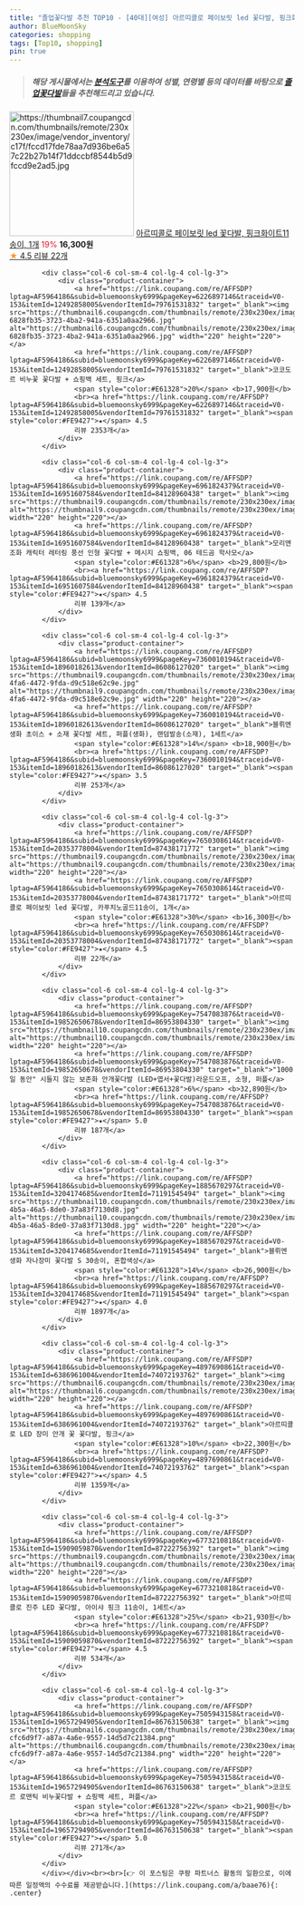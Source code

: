 ```yaml
---
title: "졸업꽃다발 추천 TOP10 - [40대][여성] 아르띠콜로 페이보릿 led 꽃다발, 핑크화이트11송이, 1개"
author: BlueMoonSky
categories: shopping
tags: [Top10, shopping]
pin: true
---
```


> ##### 해당 게시물에서는 [**분석도구**](https://itemscout.io/)를 이용하여 **성별**, **연령별** 등의 데이터를 바탕으로 [**졸업꽃다발**](https://link.coupang.com/a/baae76)들을 추천해드리고 있습니다.
<div class="container"><div class="row">
            <div class="col-6 col-sm-4 col-lg-4 col-lg-3">
                <div class="product-container">
                    <a href="https://link.coupang.com/re/AFFSDP?lptag=AF5964186&subid=bluemoonsky6999&pageKey=7650308614&traceid=V0-153&itemId=20353777998&vendorItemId=87438171794" target="_blank"><img src="https://thumbnail7.coupangcdn.com/thumbnails/remote/230x230ex/image/vendor_inventory/c17f/fccd17fde78aa7d936be6a57c22b27b14f71ddccbf8544b5d9fccd9e2ad5.jpg" alt="https://thumbnail7.coupangcdn.com/thumbnails/remote/230x230ex/image/vendor_inventory/c17f/fccd17fde78aa7d936be6a57c22b27b14f71ddccbf8544b5d9fccd9e2ad5.jpg" width="220" height="220"></a>
                    <a href="https://link.coupang.com/re/AFFSDP?lptag=AF5964186&subid=bluemoonsky6999&pageKey=7650308614&traceid=V0-153&itemId=20353777998&vendorItemId=87438171794" target="_blank">아르띠콜로 페이보릿 led 꽃다발, 핑크화이트11송이, 1개</a>
                    <span style="color:#E61328">19%</span> <b>16,300원</b>
                    <br><a href="https://link.coupang.com/re/AFFSDP?lptag=AF5964186&subid=bluemoonsky6999&pageKey=7650308614&traceid=V0-153&itemId=20353777998&vendorItemId=87438171794" target="_blank"><span style="color:#FE9427">★</span> 4.5
                    리뷰 22개</a>
                </div>
            </div>
            
            <div class="col-6 col-sm-4 col-lg-4 col-lg-3">
                <div class="product-container">
                    <a href="https://link.coupang.com/re/AFFSDP?lptag=AF5964186&subid=bluemoonsky6999&pageKey=6226897146&traceid=V0-153&itemId=12492858005&vendorItemId=79761531832" target="_blank"><img src="https://thumbnail6.coupangcdn.com/thumbnails/remote/230x230ex/image/retail/images/832326299257082-6828fb35-3723-4ba2-941a-6351a0aa2966.jpg" alt="https://thumbnail6.coupangcdn.com/thumbnails/remote/230x230ex/image/retail/images/832326299257082-6828fb35-3723-4ba2-941a-6351a0aa2966.jpg" width="220" height="220"></a>
                    <a href="https://link.coupang.com/re/AFFSDP?lptag=AF5964186&subid=bluemoonsky6999&pageKey=6226897146&traceid=V0-153&itemId=12492858005&vendorItemId=79761531832" target="_blank">코코도르 비누꽃 꽃다발 + 쇼핑백 세트, 핑크</a>
                    <span style="color:#E61328">20%</span> <b>17,900원</b>
                    <br><a href="https://link.coupang.com/re/AFFSDP?lptag=AF5964186&subid=bluemoonsky6999&pageKey=6226897146&traceid=V0-153&itemId=12492858005&vendorItemId=79761531832" target="_blank"><span style="color:#FE9427">★</span> 4.5
                    리뷰 2353개</a>
                </div>
            </div>
            
            <div class="col-6 col-sm-4 col-lg-4 col-lg-3">
                <div class="product-container">
                    <a href="https://link.coupang.com/re/AFFSDP?lptag=AF5964186&subid=bluemoonsky6999&pageKey=6961824379&traceid=V0-153&itemId=16951607584&vendorItemId=84128960438" target="_blank"><img src="https://thumbnail9.coupangcdn.com/thumbnails/remote/230x230ex/image/rs_quotation_api/ytez3ypl/230507a659534289a82aae4d24608eeb.jpg" alt="https://thumbnail9.coupangcdn.com/thumbnails/remote/230x230ex/image/rs_quotation_api/ytez3ypl/230507a659534289a82aae4d24608eeb.jpg" width="220" height="220"></a>
                    <a href="https://link.coupang.com/re/AFFSDP?lptag=AF5964186&subid=bluemoonsky6999&pageKey=6961824379&traceid=V0-153&itemId=16951607584&vendorItemId=84128960438" target="_blank">모리앤 조화 캐릭터 레터링 풍선 인형 꽃다발 + 메시지 쇼핑백, 06 테드곰 학사모</a>
                    <span style="color:#E61328">6%</span> <b>29,800원</b>
                    <br><a href="https://link.coupang.com/re/AFFSDP?lptag=AF5964186&subid=bluemoonsky6999&pageKey=6961824379&traceid=V0-153&itemId=16951607584&vendorItemId=84128960438" target="_blank"><span style="color:#FE9427">★</span> 4.5
                    리뷰 139개</a>
                </div>
            </div>
            
            <div class="col-6 col-sm-4 col-lg-4 col-lg-3">
                <div class="product-container">
                    <a href="https://link.coupang.com/re/AFFSDP?lptag=AF5964186&subid=bluemoonsky6999&pageKey=7360010194&traceid=V0-153&itemId=18960182613&vendorItemId=86086127020" target="_blank"><img src="https://thumbnail9.coupangcdn.com/thumbnails/remote/230x230ex/image/retail/images/2023/05/25/14/3/93bca8b8-4fa6-4472-9fda-d9c518e62c9e.jpg" alt="https://thumbnail9.coupangcdn.com/thumbnails/remote/230x230ex/image/retail/images/2023/05/25/14/3/93bca8b8-4fa6-4472-9fda-d9c518e62c9e.jpg" width="220" height="220"></a>
                    <a href="https://link.coupang.com/re/AFFSDP?lptag=AF5964186&subid=bluemoonsky6999&pageKey=7360010194&traceid=V0-153&itemId=18960182613&vendorItemId=86086127020" target="_blank">블뤼엔 생화 초이스 + 소재 꽃다발 세트, 퍼플(생화), 랜덤발송(소재), 1세트</a>
                    <span style="color:#E61328">14%</span> <b>18,900원</b>
                    <br><a href="https://link.coupang.com/re/AFFSDP?lptag=AF5964186&subid=bluemoonsky6999&pageKey=7360010194&traceid=V0-153&itemId=18960182613&vendorItemId=86086127020" target="_blank"><span style="color:#FE9427">★</span> 3.5
                    리뷰 253개</a>
                </div>
            </div>
            
            <div class="col-6 col-sm-4 col-lg-4 col-lg-3">
                <div class="product-container">
                    <a href="https://link.coupang.com/re/AFFSDP?lptag=AF5964186&subid=bluemoonsky6999&pageKey=7650308614&traceid=V0-153&itemId=20353778004&vendorItemId=87438171772" target="_blank"><img src="https://thumbnail9.coupangcdn.com/thumbnails/remote/230x230ex/image/vendor_inventory/a9dd/e2ce12449d3a2ea1bdf3bfba08a166cd9d19863ab5f5a49f23b1671f53b3.jpg" alt="https://thumbnail9.coupangcdn.com/thumbnails/remote/230x230ex/image/vendor_inventory/a9dd/e2ce12449d3a2ea1bdf3bfba08a166cd9d19863ab5f5a49f23b1671f53b3.jpg" width="220" height="220"></a>
                    <a href="https://link.coupang.com/re/AFFSDP?lptag=AF5964186&subid=bluemoonsky6999&pageKey=7650308614&traceid=V0-153&itemId=20353778004&vendorItemId=87438171772" target="_blank">아르띠콜로 페이보릿 led 꽃다발, 카푸치노골드11송이, 1개</a>
                    <span style="color:#E61328">30%</span> <b>16,300원</b>
                    <br><a href="https://link.coupang.com/re/AFFSDP?lptag=AF5964186&subid=bluemoonsky6999&pageKey=7650308614&traceid=V0-153&itemId=20353778004&vendorItemId=87438171772" target="_blank"><span style="color:#FE9427">★</span> 4.5
                    리뷰 22개</a>
                </div>
            </div>
            
            <div class="col-6 col-sm-4 col-lg-4 col-lg-3">
                <div class="product-container">
                    <a href="https://link.coupang.com/re/AFFSDP?lptag=AF5964186&subid=bluemoonsky6999&pageKey=7547083876&traceid=V0-153&itemId=19852650678&vendorItemId=86953804330" target="_blank"><img src="https://thumbnail10.coupangcdn.com/thumbnails/remote/230x230ex/image/vendor_inventory/bbb5/1cea31dd51e8a78fbca513d59f1e9c2fa1ee2b2889336d61c7116b2e7f5a.png" alt="https://thumbnail10.coupangcdn.com/thumbnails/remote/230x230ex/image/vendor_inventory/bbb5/1cea31dd51e8a78fbca513d59f1e9c2fa1ee2b2889336d61c7116b2e7f5a.png" width="220" height="220"></a>
                    <a href="https://link.coupang.com/re/AFFSDP?lptag=AF5964186&subid=bluemoonsky6999&pageKey=7547083876&traceid=V0-153&itemId=19852650678&vendorItemId=86953804330" target="_blank">"1000일 동안" 시들지 않는 보존화 안개꽃다발 (LED+엽서+꽃다발)라운드오프, 소형, 퍼플</a>
                    <span style="color:#E61328">6%</span> <b>32,890원</b>
                    <br><a href="https://link.coupang.com/re/AFFSDP?lptag=AF5964186&subid=bluemoonsky6999&pageKey=7547083876&traceid=V0-153&itemId=19852650678&vendorItemId=86953804330" target="_blank"><span style="color:#FE9427">★</span> 5.0
                    리뷰 187개</a>
                </div>
            </div>
            
            <div class="col-6 col-sm-4 col-lg-4 col-lg-3">
                <div class="product-container">
                    <a href="https://link.coupang.com/re/AFFSDP?lptag=AF5964186&subid=bluemoonsky6999&pageKey=1885670297&traceid=V0-153&itemId=3204174685&vendorItemId=71191545494" target="_blank"><img src="https://thumbnail10.coupangcdn.com/thumbnails/remote/230x230ex/image/retail/images/2020/07/28/12/3/d81a4029-4b5a-46a5-8de0-37a83f7130d8.jpg" alt="https://thumbnail10.coupangcdn.com/thumbnails/remote/230x230ex/image/retail/images/2020/07/28/12/3/d81a4029-4b5a-46a5-8de0-37a83f7130d8.jpg" width="220" height="220"></a>
                    <a href="https://link.coupang.com/re/AFFSDP?lptag=AF5964186&subid=bluemoonsky6999&pageKey=1885670297&traceid=V0-153&itemId=3204174685&vendorItemId=71191545494" target="_blank">블뤼엔 생화 자나장미 꽃다발 S 30송이, 혼합색상</a>
                    <span style="color:#E61328">14%</span> <b>26,900원</b>
                    <br><a href="https://link.coupang.com/re/AFFSDP?lptag=AF5964186&subid=bluemoonsky6999&pageKey=1885670297&traceid=V0-153&itemId=3204174685&vendorItemId=71191545494" target="_blank"><span style="color:#FE9427">★</span> 4.0
                    리뷰 1897개</a>
                </div>
            </div>
            
            <div class="col-6 col-sm-4 col-lg-4 col-lg-3">
                <div class="product-container">
                    <a href="https://link.coupang.com/re/AFFSDP?lptag=AF5964186&subid=bluemoonsky6999&pageKey=4897690861&traceid=V0-153&itemId=6386961004&vendorItemId=74072193762" target="_blank"><img src="https://thumbnail6.coupangcdn.com/thumbnails/remote/230x230ex/image/vendor_inventory/a8a7/579e77f4196e69008b0266d9df49991097f084e85d7c30ca10c25e23b177.jpg" alt="https://thumbnail6.coupangcdn.com/thumbnails/remote/230x230ex/image/vendor_inventory/a8a7/579e77f4196e69008b0266d9df49991097f084e85d7c30ca10c25e23b177.jpg" width="220" height="220"></a>
                    <a href="https://link.coupang.com/re/AFFSDP?lptag=AF5964186&subid=bluemoonsky6999&pageKey=4897690861&traceid=V0-153&itemId=6386961004&vendorItemId=74072193762" target="_blank">아르띠콜로 LED 장미 안개 꽃 꽃다발, 핑크</a>
                    <span style="color:#E61328">10%</span> <b>22,300원</b>
                    <br><a href="https://link.coupang.com/re/AFFSDP?lptag=AF5964186&subid=bluemoonsky6999&pageKey=4897690861&traceid=V0-153&itemId=6386961004&vendorItemId=74072193762" target="_blank"><span style="color:#FE9427">★</span> 4.5
                    리뷰 1359개</a>
                </div>
            </div>
            
            <div class="col-6 col-sm-4 col-lg-4 col-lg-3">
                <div class="product-container">
                    <a href="https://link.coupang.com/re/AFFSDP?lptag=AF5964186&subid=bluemoonsky6999&pageKey=6773210818&traceid=V0-153&itemId=15909059870&vendorItemId=87222756392" target="_blank"><img src="https://thumbnail9.coupangcdn.com/thumbnails/remote/230x230ex/image/rs_quotation_api/gbde0sqp/b80801b0f96549be83395c1ba21d34a9.jpg" alt="https://thumbnail9.coupangcdn.com/thumbnails/remote/230x230ex/image/rs_quotation_api/gbde0sqp/b80801b0f96549be83395c1ba21d34a9.jpg" width="220" height="220"></a>
                    <a href="https://link.coupang.com/re/AFFSDP?lptag=AF5964186&subid=bluemoonsky6999&pageKey=6773210818&traceid=V0-153&itemId=15909059870&vendorItemId=87222756392" target="_blank">아르띠콜로 진주 LED 꽃다발, 아이샤 핑크 11송이, 1세트</a>
                    <span style="color:#E61328">25%</span> <b>21,930원</b>
                    <br><a href="https://link.coupang.com/re/AFFSDP?lptag=AF5964186&subid=bluemoonsky6999&pageKey=6773210818&traceid=V0-153&itemId=15909059870&vendorItemId=87222756392" target="_blank"><span style="color:#FE9427">★</span> 4.5
                    리뷰 534개</a>
                </div>
            </div>
            
            <div class="col-6 col-sm-4 col-lg-4 col-lg-3">
                <div class="product-container">
                    <a href="https://link.coupang.com/re/AFFSDP?lptag=AF5964186&subid=bluemoonsky6999&pageKey=7505943158&traceid=V0-153&itemId=19657294905&vendorItemId=86763150638" target="_blank"><img src="https://thumbnail6.coupangcdn.com/thumbnails/remote/230x230ex/image/retail/images/561369334870733-cfc6d9f7-a87a-4a6e-9557-14d5d7c21384.png" alt="https://thumbnail6.coupangcdn.com/thumbnails/remote/230x230ex/image/retail/images/561369334870733-cfc6d9f7-a87a-4a6e-9557-14d5d7c21384.png" width="220" height="220"></a>
                    <a href="https://link.coupang.com/re/AFFSDP?lptag=AF5964186&subid=bluemoonsky6999&pageKey=7505943158&traceid=V0-153&itemId=19657294905&vendorItemId=86763150638" target="_blank">코코도르 로맨틱 비누꽃다발 + 쇼핑백 세트, 퍼플</a>
                    <span style="color:#E61328">22%</span> <b>21,900원</b>
                    <br><a href="https://link.coupang.com/re/AFFSDP?lptag=AF5964186&subid=bluemoonsky6999&pageKey=7505943158&traceid=V0-153&itemId=19657294905&vendorItemId=86763150638" target="_blank"><span style="color:#FE9427">★</span> 5.0
                    리뷰 271개</a>
                </div>
            </div>
            </div></div><br><br>[👉 이 포스팅은 쿠팡 파트너스 활동의 일환으로, 이에 따른 일정액의 수수료를 제공받습니다.](https://link.coupang.com/a/baae76){: .center}